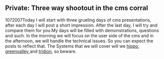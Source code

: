 <article><h2>Private: Three way shootout in the cms corral</h2><time><span class="day">10</span><span class="month">7</span><span class="year">2007</span></time>Today I will start with three grueling days of cms presentations, after each day I will post a short impression. After the last day, I will try and compare them for you.My days will be filled with demonstrations, questions and such. In the morning we will focus on the user side of the cms and in the afternoon, we will handle the technical issues. So you can expect the posts to reflect that. The Systems that we will cover will we <a href="http://www.hippo.nl">hippo</a>, <a href="http://www.greenvalley.nl/index.jsp?objectid=7754">greenvalley </a>and <a href="http://www.tridion.nl/">tridion</a>, so beware.</article>
